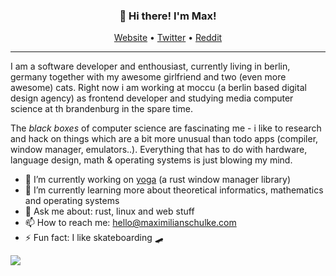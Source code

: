 <h3 align="center">👋 Hi there! I'm Max!</h3>
<p align="center">
  <a href="https://blog.maximilianschulke.com">Website</a> •
  <a href="https://twitter.com/schulke214">Twitter</a> •
  <a href="https://reddit.com/u/schulke-214">Reddit</a>
</p>

--- 
I am a software developer and enthousiast, currently living in berlin, germany together with my awesome girlfriend and two (even more awesome) cats. Right now i am working at moccu (a berlin based digital design agency) as frontend developer and studying media computer science at th brandenburg in the spare time.

The _black boxes_ of computer science are fascinating me - i like to research and hack on things which are a bit more unusual than todo apps (compiler, window manager, emulators..). Everything that has to do with hardware, language design, math & operating systems is just blowing my mind. 
 
- 🔭 I’m currently working on [yoga](https://github.com/schulke-214/yogawm) (a rust window manager library)
- 🌱 I’m currently learning more about theoretical informatics, mathematics and operating systems
- 💬 Ask me about: rust, linux and web stuff 
- 📫 How to reach me: [hello@maximilianschulke.com](mailto:hello@maximilianschulke.com)
- ⚡ Fun fact: I like skateboarding 🛹

<p height="0px">
  <img src="https://komarev.com/ghpvc/?username=schulke-214" />
</p>
